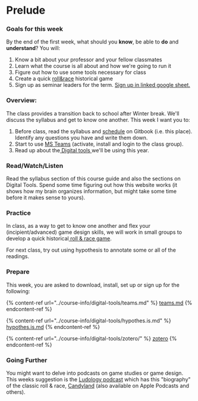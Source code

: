 # Prelude

### Goals for this week

By the end of the first week, what should you **know**, be able to **do** and **understand**? You will:

1. Know a bit about your professor and your fellow classmates
2. Learn what the course is all about and how we're going to run it
3. Figure out how to use some tools necessary for class
4. Create a quick [roll\&race](../course-info/assignments/1.-roll-and-race.md) historical game
5. &#x20;Sign up as seminar leaders for the term. [Sign up in linked google sheet.](https://docs.google.com/spreadsheets/d/1sc6SoN0CVrn\_x6d-plT6uRORx95Uh\_Oojer2ZXjaR1g/edit?usp=sharing)&#x20;

### Overview:

The class provides a transition back to school after Winter break. We'll discuss the syllabus and get to know one another. This week I want you to:&#x20;

1. Before class, read the syllabus and [schedule](../schedule.md) on Gitbook (i.e. this place). Identify any questions you have and write them down.&#x20;
2. Start to use [MS Teams](../course-info/digital-tools/teams.md) (activate, install and login to the class group).&#x20;
3. Read up about the[ Digital tools ](../course-info/digital-tools/)we'll be using this year.

### Read/Watch/Listen

Read the syllabus section of this course guide and also the sections on Digital Tools. Spend some time figuring out how this website works (it shows how my brain organizes information, but might take some time before it makes sense to yours).&#x20;

### Practice

In class, as a way to get to know one another and flex your (incipient/advanced) game design skills, we will work in small groups to develop a quick historical[ roll & race game](../course-info/assignments/1.-roll-and-race.md).

For next class, try out using hypothesis to annotate some or all of the readings.&#x20;

### Prepare

This week, you are asked to download, install, set up or sign up for the following:&#x20;

{% content-ref url="../course-info/digital-tools/teams.md" %}
[teams.md](../course-info/digital-tools/teams.md)
{% endcontent-ref %}

{% content-ref url="../course-info/digital-tools/hypothes.is.md" %}
[hypothes.is.md](../course-info/digital-tools/hypothes.is.md)
{% endcontent-ref %}

{% content-ref url="../course-info/digital-tools/zotero/" %}
[zotero](../course-info/digital-tools/zotero/)
{% endcontent-ref %}

### Going Further

You might want to delve into podcasts on game studies or game design. This weeks suggestion is the [Ludology podcast](https://ludology.libsyn.com) which has this "biography" of the classic roll & race, [Candyland](https://ludology.libsyn.com/size/5/?search=candyland) (also available on Apple Podcasts and others).&#x20;
